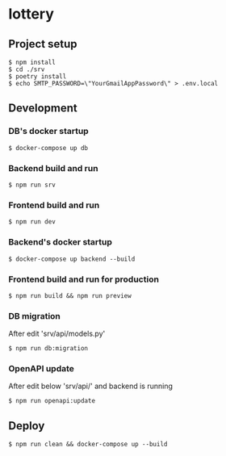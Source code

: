 # lottery

## Project setup

```
$ npm install
$ cd ./srv
$ poetry install
$ echo SMTP_PASSWORD=\"YourGmailAppPassword\" > .env.local
```

## Development

### DB's docker startup

```
$ docker-compose up db
```

### Backend build and run

```
$ npm run srv
```

### Frontend build and run

```
$ npm run dev
```

### Backend's docker startup

```
$ docker-compose up backend --build
```

### Frontend build and run for production

```
$ npm run build && npm run preview
```

### DB migration

After edit 'srv/api/models.py'

```
$ npm run db:migration
```

### OpenAPI update

After edit below 'srv/api/' and backend is running

```
$ npm run openapi:update
```

## Deploy

```
$ npm run clean && docker-compose up --build
```
